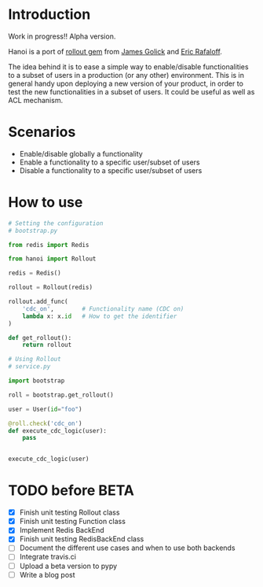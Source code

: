
# Introduction

Work in progress!! Alpha version.

Hanoi is a port of [rollout gem](https://github.com/FetLife/rollout) from [James Golick](https://github.com/jamesgolick) and [Eric Rafaloff](https://github.com/EricR).

The idea behind it is to ease a simple way to enable/disable functionalities to a subset of users in a production (or any other) environment. This is in general handy upon deploying a new version of your product, in order to test the new functionalities in a subset of users. It could be useful as well as ACL mechanism.

# Scenarios

* Enable/disable globally a functionality
* Enable a functionality to a specific user/subset of users
* Disable a functionality to a specific user/subset of users


# How to use


```python
# Setting the configuration
# bootstrap.py

from redis import Redis

from hanoi import Rollout

redis = Redis()

rollout = Rollout(redis)

rollout.add_func(
    'cdc_on',        # Functionality name (CDC on)
    lambda x: x.id   # How to get the identifier
)

def get_rollout():
    return rollout

# Using Rollout
# service.py

import bootstrap

roll = bootstrap.get_rollout()

user = User(id="foo")

@roll.check('cdc_on')
def execute_cdc_logic(user):
    pass


execute_cdc_logic(user)
```

# TODO before BETA

- [X] Finish unit testing Rollout class
- [X] Finish unit testing Function class
- [X] Implement Redis BackEnd
- [X] Finish unit testing RedisBackEnd class
- [ ] Document the different use cases and when to use both backends
- [ ] Integrate travis.ci
- [ ] Upload a beta version to pypy
- [ ] Write a blog post
